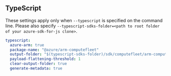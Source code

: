 ## TypeScript

These settings apply only when `--typescript` is specified on the command line.
Please also specify `--typescript-sdks-folder=<path to root folder of your azure-sdk-for-js clone>`.

``` yaml $(typescript)
typescript:
  azure-arm: true
  package-name: "@azure/arm-computefleet"
  output-folder: "$(typescript-sdks-folder)/sdk/computefleet/arm-computefleet"
  payload-flattening-threshold: 1
  clear-output-folder: true
  generate-metadata: true
```
